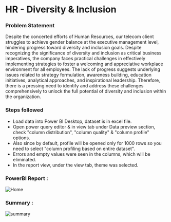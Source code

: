 
# HR - Diversity & Inclusion



### Problem Statement

Despite the concerted efforts of Human Resources, our telecom client struggles to achieve gender balance at the executive management level, hindering progress toward diversity and inclusion goals. Despite recognizing the significance of diversity and inclusion as critical business imperatives, the company faces practical challenges in effectively implementing strategies to foster a welcoming and appreciative workplace environment for all employees. The lack of progress suggests underlying issues related to strategy formulation, awareness building, education initiatives, analytical approaches, and inspirational leadership. Therefore, there is a pressing need to identify and address these challenges comprehensively to unlock the full potential of diversity and inclusion within the organization.



### Steps followed 

-  Load data into Power BI Desktop, dataset is in excel file.
-  Open power query editor & in view tab under Data preview section, check "column distribution", "column quality" & "column profile" options.
-  Also since by default, profile will be opened only for 1000 rows so you need to select "column profiling based on entire dataset".
-  Errors and empty values were seen in the columns, which will be eliminated.
-  In the report view, under the view tab, theme was selected.

### PowerBI Report :
![Home](https://github.com/aniketpawar123/Project-Cricket-Analysis/assets/123149177/eb2ab5b4-d214-42bd-88bd-dd14bd100ba2)


### Summary :
![summary](https://github.com/aniketpawar123/Project-Cricket-Analysis/assets/123149177/31d37992-1ffe-43a5-bebf-f9c88d55b8c9)


